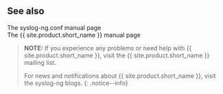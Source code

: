 ## See also

The syslog-ng.conf manual page  
The {{ site.product.short_name }} manual page

>**NOTE:**
>If you experience any problems or need help with {{ site.product.short_name }}, visit
>the {{ site.product.short_name }} mailing list.
>  
>For news and notifications about {{ site.product.short_name }}, visit the syslog-ng blogs.
{: .notice--info}
